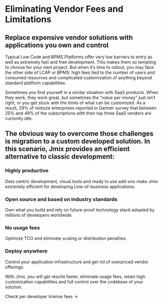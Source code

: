 # Eliminating Vendor Fees and Limitations

## Replace expensive vendor solutions with applications you own and control

Typical Low Code and BPMS Platforms offer very low barriers to entry as well as extremely fast and free development. This makes them so tempting to choose for your next project. But when it’s time to rollout, you may face the other side of LCAP or BPMS: high fees tied to the number of users and consumed resources and complicated customization of anything beyond standard platform capabilities.

Sometimes you find yourself in a similar situation with SaaS products. When they work, they work great, but sometimes the “value per money” just isn’t right, or you get stuck with the limits of what can be customized. As a result, 29% of midsize enterprises reported in Gartner survey that between 25% and 49% of the subscriptions with their top three SaaS vendors are currently idle.


## The obvious way to overcome those challenges is migration to a custom developed solution. In this scenario, Jmix provides an efficient alternative to classic development:

### Highly productive

Data centric development, visual tools and ready to use add-ons make Jmix extremely efficient for developing Line-of-business applications.

### Open source and based on industry standards

Own what you build and rely on future-proof technology stack adopted by millions of developers worldwide.

### No usage fees

Optimize TCO and eliminate scaling or distribution penalties.

### Deploy anywhere

Control your application infrastructure and get rid of overpriced vendor offerings.


With Jmix, you will get results faster, eliminate usage fees, retain high customization capabilities and full control over the codebase of your solution.


Check per developer license fees ->
            